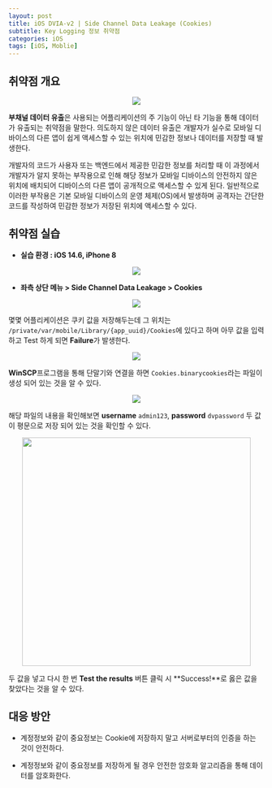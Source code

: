 ```yaml
---
layout: post
title: iOS DVIA-v2 | Side Channel Data Leakage (Cookies)
subtitle: Key Logging 정보 취약점
categories: iOS
tags: [iOS, Moblie]
---
```


## 취약점 개요

<p align="center">
<img src ="https://github.com/peoplstar/peoplstar.github.io/assets/78135526/0ee28872-faff-43cf-863e-49e4bc3026ea">
</p>

**부채널 데이터 유출**은 사용되는 어플리케이션의 주 기능이 아닌 타 기능을 통해 데이터가 유출되는 취약점을 말한다. 의도하지 않은 데이터 유출은 개발자가 실수로 모바일 디바이스의 다른 앱이 쉽게 액세스할 수 있는 위치에 민감한 정보나 데이터를 저장할 때 발생한다. 

개발자의 코드가 사용자 또는 백엔드에서 제공한 민감한 정보를 처리할 때 이 과정에서 개발자가 알지 못하는 부작용으로 인해 해당 정보가 모바일 디바이스의 안전하지 않은 위치에 배치되어 디바이스의 다른 앱이 공개적으로 액세스할 수 있게 된다. 일반적으로 이러한 부작용은 기본 모바일 디바이스의 운영 체제(OS)에서 발생하며 공격자는 간단한 코드를 작성하여 민감한 정보가 저장된 위치에 액세스할 수 있다.

## 취약점 실습

* **실습 환경 : iOS 14.6, iPhone 8**

<p align="center">
<img src ="https://github.com/peoplstar/peoplstar.github.io/assets/78135526/210b2789-38c1-43b7-bbd8-6c9fb23d3396">
</p>

* **좌측 상단 메뉴 > Side Channel Data Leakage > Cookies**

<p align="center">
<img src ="https://github.com/peoplstar/peoplstar.github.io/assets/78135526/d95a026e-26ea-4e6c-872f-a68ab7967813">
</p>

몇몇 어플리케이션은 쿠키 값을 저장해두는데 그 위치는 `/private/var/mobile/Library/{app_uuid}/Cookies`에 있다고 하며 아무 값을 입력하고 Test 하게 되면 **Failure**가 발생한다.

<p align="center">
<img src ="https://github.com/peoplstar/peoplstar.github.io/assets/78135526/f02fa68c-2a1d-4f2c-8a9d-37e72837c623">
</p>

**WinSCP**프로그램을 통해 단말기와 연결을 하면 `Cookies.binarycookies`라는 파일이 생성 되어 있는 것을 알 수 있다.

<p align="center">
<img src ="https://github.com/peoplstar/peoplstar.github.io/assets/78135526/b6208fb7-91ff-4606-a93f-209b3862bba7">
</p>

해당 파일의 내용을 확인해보면 **username** `admin123`, **password** `dvpassword` 두 값이 평문으로 저장 되어 있는 것을 확인할 수 있다.

<p align="center">
<img src ="https://github.com/peoplstar/peoplstar.github.io/assets/78135526/4f17c00f-6197-462a-ac34-f8b3efc61877" width = 450>
</p>

두 값을 넣고 다시 한 번 **Test the results** 버튼 클릭 시 **Success!**로 옳은 값을 찾았다는 것을 알 수 있다.

## 대응 방안

* 계정정보와 같이 중요정보는 Cookie에 저장하지 말고 서버로부터의 인증을 하는 것이 안전하다.

* 계정정보와 같이 중요정보를 저장하게 될 경우 안전한 암호화 알고리즘을 통해 데이터를 암호화한다.